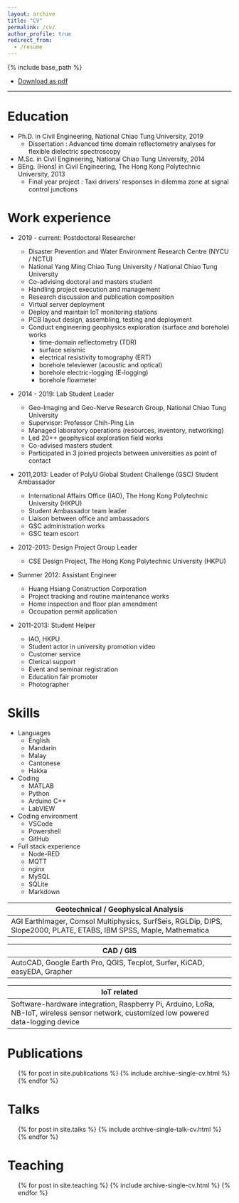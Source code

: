 ```yaml
---
layout: archive
title: "CV"
permalink: /cv/
author_profile: true
redirect_from:
  - /resume
---
```


{% include base_path %} 
- [Download as pdf](../files/cv.pdf)
---

Education
======
- Ph.D. in Civil Engineering, National Chiao Tung University, 2019
  - Dissertation : Advanced time domain reflectometry analyses for flexible dielectric spectroscopy
- M.Sc. in Civil Engineering, National Chiao Tung University, 2014
- BEng. (Hons) in Civil Engineering, The Hong Kong Polytechnic University, 2013
  - Final year project : Taxi drivers’ responses in dilemma zone at signal control junctions

Work experience
======
- 2019 - current: Postdoctoral Researcher
  - Disaster Prevention and Water Environment Research Centre (NYCU / NCTU)
  - National Yang Ming Chiao Tung University / National Chiao Tung University
  - Co-advising doctoral and masters student
  - Handling project execution and management 
  - Research discussion and publication composition
  - Virtual server deployment 
  - Deploy and maintain IoT monitoring stations
  - PCB layout design, assembling, testing and deployment   
  - Conduct engineering geophysics exploration (surface and borehole) works 
    - time-domain reflectometry (TDR)
    - surface seismic 
    - electrical resistivity tomography (ERT)
    - borehole televiewer (acoustic and optical)
    - borehole electric-logging (E-logging)
    - borehole flowmeter

- 2014 - 2019: Lab Student Leader
  - Geo-Imaging and Geo-Nerve Research Group, National Chiao Tung University
  - Supervisor: Professor Chih-Ping Lin
  - Managed laboratory operations (resources, inventory, networking)
  - Led 20++ geophysical exploration field works
  - Co-advised masters student
  - Participated in 3 joined projects between universities as point of contact 

- 2011,2013: Leader of PolyU Global Student Challenge (GSC) Student Ambassador
  - International Affairs Office (IAO), The Hong Kong Polytechnic University (HKPU)
  - Student Ambassador team leader
  - Liaison between office and ambassadors
  - GSC administration works
  - GSC team escort

- 2012-2013: Design Project Group Leader
  - CSE Design Project, The Hong Kong Polytechnic University (HKPU)

- Summer 2012: Assistant Engineer
  - Huang Hsiang Construction Corporation
  - Project tracking and routine maintenance works
  - Home inspection and floor plan amendment
  - Occupation permit application
 
- 2011-2013: Student Helper
  - IAO, HKPU
  - Student actor in university promotion video
  - Customer service
  - Clerical support
  - Event and seminar registration
  - Education fair promoter
  - Photographer

 
Skills
======
- Languages
  -	English
  -	Mandarin
  -	Malay
  -	Cantonese
  -	Hakka
- Coding
  - MATLAB
  - Python
  - Arduino C++  
  - LabVIEW
- Coding environment
  - VSCode
  - Powershell
  - GitHub
- Full stack experience
  - Node-RED
  - MQTT
  - nginx
  - MySQL
  - SQLite
  - Markdown

|Geotechnical / Geophysical Analysis
|---|
|AGI EarthImager, Comsol Multiphysics, SurfSeis, RGLDip, DIPS, Slope2000, PLATE, ETABS, IBM SPSS, Maple, Mathematica

|CAD / GIS
|---|
|AutoCAD, Google Earth Pro, QGIS, Tecplot, Surfer, KiCAD, easyEDA, Grapher

|IoT related
|---|
|Software-hardware integration, Raspberry Pi, Arduino, LoRa, NB-IoT, wireless sensor network, customized low powered data-logging device


Publications
======
  <ul>{% for post in site.publications %}
    {% include archive-single-cv.html %}
  {% endfor %}</ul>
  
Talks
======
  <ul>{% for post in site.talks %}
    {% include archive-single-talk-cv.html %}
  {% endfor %}</ul>
  
Teaching
======
  <ul>{% for post in site.teaching %}
    {% include archive-single-cv.html %}
  {% endfor %}</ul>
  
<!-- Service and leadership
======
* Currently signed in to 43 different slack teams -->
